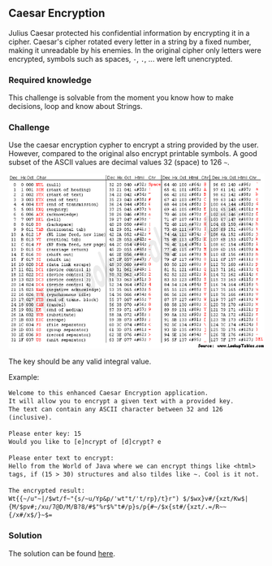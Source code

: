 ## Caesar Encryption

Julius Caesar protected his confidential information by encrypting it in a cipher. Caesar's cipher rotated every letter in a string by a fixed number, making it unreadable by his enemies. In the original cipher only letters were encrypted, symbols such as spaces, `-`, `.`, ... were left unencrypted.

### Required knowledge

This challenge is solvable from the moment you know how to make decisions, loop and know about Strings.

### Challenge

Use the caesar encryption cypher to encrypt a string provided by the user. However, compared to the original also encrypt printable symbols. A good subset of the ASCII values are decimal values 32 (space) to 126 `~`.

![ASCII Table](img/asciifull.gif)

The key should be any valid integral value.

Example:

```text
Welcome to this enhanced Caesar Encryption application.
It will allow you to encrypt a given text with a provided key.
The text can contain any ASCII character between 32 and 126 (inclusive).

Please enter key: 15
Would you like to [e]ncrypt of [d]crypt? e

Please enter text to encrypt:
Hello from the World of Java where we can encrypt things like <html> tags, if (15 > 30) structures and also tildes like ~. Cool is it not.

The encrypted result:
Wt{{~/u"~|/$wt/f~"{s/~u/Yp&p/'wt"t/'t/rp}/t}r") $/$wx}v#/{xzt/Kw$|{M/$pv#;/xu/7@D/M/B?8/#$"%r$%"t#/p}s/p{#~/$x{st#/{xzt/.=/R~~{/x#/x$/}~$=
```

### Solution

The solution can be found [here](solution.md).